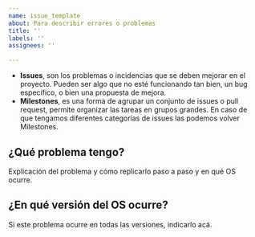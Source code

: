 ```yaml
---
name: issue_template
about: Para describir errores o problemas
title: ''
labels: ''
assignees: ''

---
```


- **Issues**, son los problemas o incidencias que se deben mejorar en el proyecto. Pueden ser algo que no esté funcionando tan bien, un bug específico, o bien una propuesta de mejora.
- **Milestones**, es una forma de agrupar un conjunto de issues o pull request, permite organizar las tareas en grupos grandes. En caso de que tengamos diferentes categorías de issues las podemos volver Milestones.

## ¿Qué problema tengo?
Explicación del problema y cómo replicarlo paso a paso y en qué OS ocurre.

## ¿En qué versión del OS ocurre?
Si este problema ocurre en todas las versiones, indicarlo acá.
